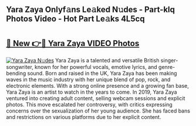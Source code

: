 ## Yara Zaya Onlyf𝚊ns Le𝚊ked N𝚞des - Part-klq Photos Video - Hot Part Le𝚊ks 4L5cq

# <h2><a href="http://ac44039.deff.icu/?id=Yara+Zaya">🔗 New 👉🔴 Yara Zaya VIDEO Photos</a></h2>

[![Yara Zaya N𝚞des](https://i.imgur.com/rIISA9y.gif)](http://ac44039.deff.icu/?id=Yara+Zaya)
Yara Zaya is a talented and versatile British singer-songwriter, known for her powerful vocals, emotive lyrics, and genre-bending sound. Born and raised in the UK, Yara Zaya has been making waves in the music industry with her unique blend of pop, rock, and electronic elements. With a strong online presence and a growing fan base, Yara Zaya is an artist to watch in the years to come. In 2019, Yara Zaya ventured into creating adult content, selling webcam sessions and explicit photos. This move escalated her controversy, with critics expressing concerns over the sexualization of her young audience. She has faced bans and restrictions on various platforms due to her explicit content.
